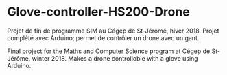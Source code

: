 # Glove-controller-HS200-Drone
Projet de fin de programme SIM au Cégep de St-Jérôme, hiver 2018. 
Projet complété avec Arduino; permet de contrôler un drone avec un gant.

Final project for the Maths and Computer Science program at Cégep de St-Jérôme, winter 2018. 
Makes a drone controlloble with a glove using Arduino.
